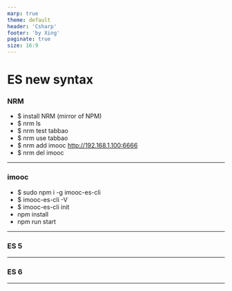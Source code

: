 ```yaml
---
marp: true
theme: default
header: 'Csharp'
footer: 'by Xing'
paginate: true
size: 16:9
---
```


<!--
_backgroundColor: white
_color: black
-->

# ES new syntax

### NRM

- \$ install NRM (mirror of NPM)
- \$ nrm ls
- \$ nrm test tabbao
- \$ nrm use tabbao
- \$ nrm add imooc http://192.168.1.100:6666
- \$ nrm del imooc

---

### imooc

- \$ sudo npm i -g imooc-es-cli
- \$ imooc-es-cli -V
- \$ imooc-es-cli init
- npm install
- npm run start
---

### ES 5

---

### ES 6

---
